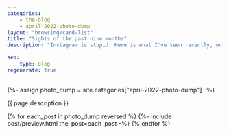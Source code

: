 ```yaml
---
categories:
    - the-blog
    - april-2022-photo-dump
layout: "browsing/card-list"
title: "Sights of the past nine months"
description: "Instagram is stupid. Here is what I've seen recently, on my very own website."

seo:
    type: Blog
regenerate: true
---
```


{%- assign photo_dump = site.categories["april-2022-photo-dump"] -%}

{{ page.description }}

{% for each_post in photo_dump reversed %}
    {%- include post/preview.html the_post=each_post -%}
{% endfor %}
